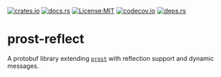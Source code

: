 [![crates.io](https://img.shields.io/crates/v/prost-reflect.svg)](https://crates.io/crates/prost-reflect/)
[![docs.rs](https://docs.rs/prost-reflect/badge.svg)](https://docs.rs/prost-reflect/) 
[![License:MIT](https://img.shields.io/badge/License-MIT-yellow.svg)](https://opensource.org/licenses/MIT)
[![codecov.io](https://codecov.io/gh/andrewhickman/prost-reflect/branch/main/graph/badge.svg?token=E2OITYXO7M)](https://codecov.io/gh/andrewhickman/prost-reflect)
[![deps.rs](https://deps.rs/crate/prost-reflect/0.3.2/status.svg)](https://deps.rs/crate/prost-reflect)

# prost-reflect

A protobuf library extending [`prost`](https://crates.io/crates/prost) with reflection support and dynamic messages.
